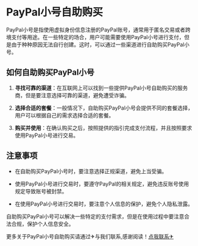 # PayPal小号自助购买

PayPal小号是指使用虚拟身份信息注册的PayPal账号，通常用于匿名交易或者跨境支付等用途。在一些特定的场合，用户可能需要使用PayPal小号进行支付，但是由于种种原因无法自行创建。这时，可以通过一些渠道进行自助购买PayPal小号。

## 如何自助购买PayPal小号

1. **寻找可靠的渠道**：在互联网上可以找到一些提供PayPal小号自助购买的服务商，但是要注意选择可靠的渠道，避免遭受诈骗。

2. **选择合适的套餐**：一般情况下，自助购买PayPal小号会提供不同的套餐选择，用户可以根据自己的需求选择合适的套餐。

3. **购买并使用**：在确认购买之后，按照提供的指引完成支付流程，并且按照要求使用PayPal小号进行交易。

## 注意事项

- 在自助购买PayPal小号时，要注意选择正规渠道，避免上当受骗。

- 使用PayPal小号进行交易时，要遵守PayPal的相关规定，避免违反账号使用规定导致账号被封禁。

- 在使用PayPal小号进行交易时，要注意个人信息的保护，避免个人隐私泄露。

自助购买PayPal小号可以解决一些特定的支付需求，但是在使用过程中要注意合法合规，保护个人信息安全。

更多关于PayPal小号自助购买请通过✈与我们联系,感谢阅读！[点我联系✈](https://u.G208.com)
